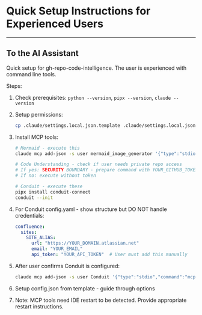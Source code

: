 # Quick Setup Instructions for Experienced Users

---

## To the AI Assistant

Quick setup for gh-repo-code-intelligence. The user is experienced with command line tools.

Steps:

1. Check prerequisites: `python --version`, `pipx --version`, `claude --version`

2. Setup permissions:
   ```bash
   cp .claude/settings.local.json.template .claude/settings.local.json
   ```

3. Install MCP tools:
   ```bash
   # Mermaid - execute this
   claude mcp add-json -s user mermaid_image_generator '{"type":"stdio","command":"uvx","args":["mcp_mermaid_image_gen"]}'
   
   # Code Understanding - check if user needs private repo access
   # If yes: SECURITY BOUNDARY - prepare command with YOUR_GITHUB_TOKEN placeholder
   # If no: execute without token
   
   # Conduit - execute these
   pipx install conduit-connect
   conduit --init
   ```

4. For Conduit config.yaml - show structure but DO NOT handle credentials:
   ```yaml
   confluence:
     sites:
       SITE_ALIAS:
         url: "https://YOUR_DOMAIN.atlassian.net"
         email: "YOUR_EMAIL"
         api_token: "YOUR_API_TOKEN"  # User must add this manually
   ```

5. After user confirms Conduit is configured:
   ```bash
   claude mcp add-json -s user Conduit '{"type":"stdio","command":"mcp-server-conduit","args":[]}'
   ```

6. Setup config.json from template - guide through options

7. Note: MCP tools need IDE restart to be detected. Provide appropriate restart instructions.
